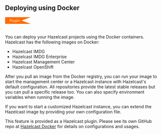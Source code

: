 
## Deploying using Docker

<img src="images/Plugin_New.png" alt="Docker Plugin" height="22" width="84">
<br></br>

You can deploy your Hazelcast projects using the Docker containers. Hazelcast has the following images on Docker:

- Hazelcast IMDG
- Hazelcast IMDG Enterprise
- Hazelcast Management Center
- Hazelcast OpenShift


After you pull an image from the Docker registry, you can run your image to start the management center or a Hazelcast instance with Hazelcast's default configuration. All repositories provide the latest stable releases but you can pull a specific release too. You can also specify environment variables when running the image.

If you want to start a customized Hazelcast instance, you can extend the Hazelcast image by providing your own configuration file.

This feature is provided as a Hazelcast plugin. Please see its own GitHub repo at <a href="https://github.com/hazelcast/hazelcast-docker" target="_blank">Hazelcast Docker</a> for details on configurations and usages.
